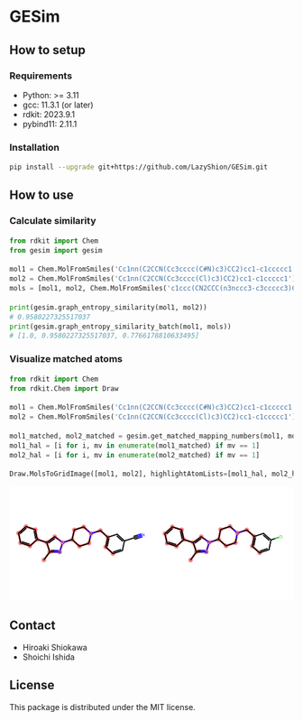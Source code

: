 # GESim

## How to setup

### Requirements

- Python: >= 3.11
- gcc: 11.3.1 (or later)
- rdkit: 2023.9.1
- pybind11: 2.11.1

### Installation

```bash
pip install --upgrade git+https://github.com/LazyShion/GESim.git
```

## How to use

### Calculate similarity

```python
from rdkit import Chem
from gesim import gesim

mol1 = Chem.MolFromSmiles('Cc1nn(C2CCN(Cc3cccc(C#N)c3)CC2)cc1-c1ccccc1')
mol2 = Chem.MolFromSmiles('Cc1nn(C2CCN(Cc3cccc(Cl)c3)CC2)cc1-c1ccccc1')
mols = [mol1, mol2, Chem.MolFromSmiles('c1ccc(CN2CCC(n3nccc3-c3ccccc3)CC2)cc1')]

print(gesim.graph_entropy_similarity(mol1, mol2))
# 0.9580227325517037
print(gesim.graph_entropy_similarity_batch(mol1, mols))
# [1.0, 0.9580227325517037, 0.7766178810633495]
```

### Visualize matched atoms

```python
from rdkit import Chem
from rdkit.Chem import Draw

mol1 = Chem.MolFromSmiles('Cc1nn(C2CCN(Cc3cccc(C#N)c3)CC2)cc1-c1ccccc1')
mol2 = Chem.MolFromSmiles('Cc1nn(C2CCN(Cc3cccc(Cl)c3)CC2)cc1-c1ccccc1')

mol1_matched, mol2_matched = gesim.get_matched_mapping_numbers(mol1, mol2)
mol1_hal = [i for i, mv in enumerate(mol1_matched) if mv == 1]
mol2_hal = [i for i, mv in enumerate(mol2_matched) if mv == 1]

Draw.MolsToGridImage([mol1, mol2], highlightAtomLists=[mol1_hal, mol2_hal], molsPerRow=2, useSVG=True, subImgSize=(250, 200))
```

<img src='./fig/visualization_example.svg'>


## Contact

- Hiroaki Shiokawa
- Shoichi Ishida

## License

This package is distributed under the MIT license.
